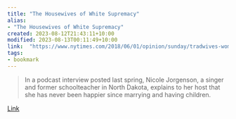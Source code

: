 ```yaml
---
title: "The Housewives of White Supremacy"
alias:
- "The Housewives of White Supremacy"
created: 2023-08-12T21:43:11+10:00
modified: 2023-08-13T00:11:49+10:00
link:  "https://www.nytimes.com/2018/06/01/opinion/sunday/tradwives-women-alt-right.html"
tags:
- bookmark
---
```


> In a podcast interview posted last spring, Nicole Jorgenson, a singer and former schoolteacher in North Dakota, explains to her host that she has never been happier since marrying and having children.

[Link](https://www.nytimes.com/2018/06/01/opinion/sunday/tradwives-women-alt-right.html)